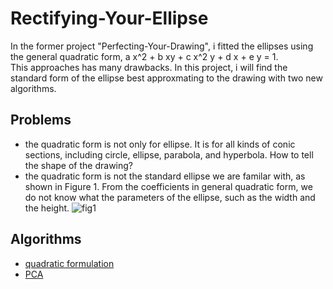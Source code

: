 # Rectifying-Your-Ellipse
In the former project "Perfecting-Your-Drawing", i fitted the ellipses using the general quadratic form, a x^2  + b xy + c x^2 y + d x + e y  =  1.  
This approaches has many drawbacks. In this project, i will find the standard form of the ellipse best approxmating to the drawing with two new algorithms. 

## Problems
- the quadratic form is not only for ellipse. It is for all kinds of conic sections, including circle, ellipse, parabola, and hyperbola. How to tell the shape of the drawing? 
- the quadratic form is not the standard ellipse we are familar with, as shown in Figure 1. From the coefficients in general quadratic form, we do not know what the parameters of the ellipse, such as the width and the height.
![fig1](https://user-images.githubusercontent.com/86723888/153245803-e36aa976-436e-48ef-80dd-c977fc2742ba.png)

## Algorithms
* [quadratic formulation](#quadratic_formulation)
* [PCA](#PCA)

